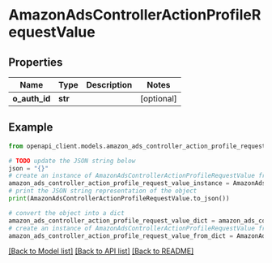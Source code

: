 # AmazonAdsControllerActionProfileRequestValue


## Properties

Name | Type | Description | Notes
------------ | ------------- | ------------- | -------------
**o_auth_id** | **str** |  | [optional] 

## Example

```python
from openapi_client.models.amazon_ads_controller_action_profile_request_value import AmazonAdsControllerActionProfileRequestValue

# TODO update the JSON string below
json = "{}"
# create an instance of AmazonAdsControllerActionProfileRequestValue from a JSON string
amazon_ads_controller_action_profile_request_value_instance = AmazonAdsControllerActionProfileRequestValue.from_json(json)
# print the JSON string representation of the object
print(AmazonAdsControllerActionProfileRequestValue.to_json())

# convert the object into a dict
amazon_ads_controller_action_profile_request_value_dict = amazon_ads_controller_action_profile_request_value_instance.to_dict()
# create an instance of AmazonAdsControllerActionProfileRequestValue from a dict
amazon_ads_controller_action_profile_request_value_from_dict = AmazonAdsControllerActionProfileRequestValue.from_dict(amazon_ads_controller_action_profile_request_value_dict)
```
[[Back to Model list]](../README.md#documentation-for-models) [[Back to API list]](../README.md#documentation-for-api-endpoints) [[Back to README]](../README.md)


